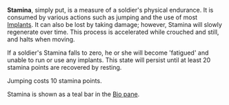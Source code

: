**Stamina**, simply put, is a measure of a soldier's physical endurance. It is
consumed by various actions such as jumping and the use of most
[Implants](../implants/Implants.md). It can also be lost by taking damage;
however, Stamina will slowly regenerate over time. This process is accelerated
while crouched and still, and halts when moving.

If a soldier's Stamina falls to zero, he or she will become 'fatigued' and
unable to run or use any implants. This state will persist until at least 20
stamina points are recovered by resting.

Jumping costs 10 stamina points.

Stamina is shown as a teal bar in the
[Bio pane](../etc/Heads-up_Display.md#Bio_Pane).

<!--[Category:Game Guides](Category:Game_Guides.md)-->
<!--[Category:Terminology](Category:Terminology.md)-->
